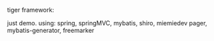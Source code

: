 tiger framework:

 just demo.
  using: spring, springMVC, mybatis, shiro, miemiedev pager, mybatis-generator, freemarker